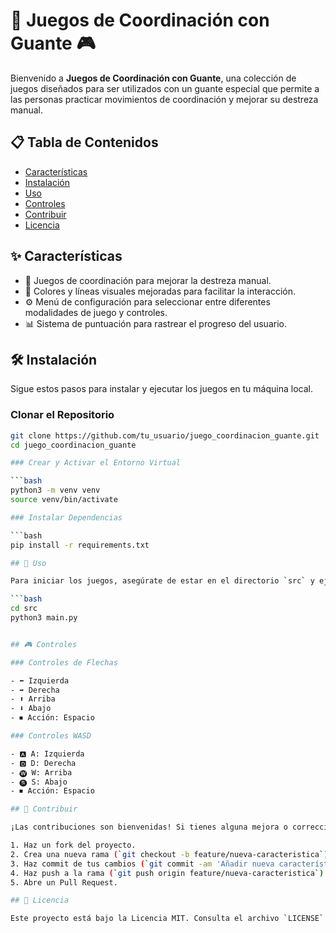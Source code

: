 # 🧤 Juegos de Coordinación con Guante 🎮

Bienvenido a **Juegos de Coordinación con Guante**, una colección de juegos diseñados para ser utilizados con un guante especial que permite a las personas practicar movimientos de coordinación y mejorar su destreza manual.

## 📋 Tabla de Contenidos

- [Características](#características)
- [Instalación](#instalación)
- [Uso](#uso)
- [Controles](#controles)
- [Contribuir](#contribuir)
- [Licencia](#licencia)

## ✨ Características

- 🧩 Juegos de coordinación para mejorar la destreza manual.
- 🌈 Colores y líneas visuales mejoradas para facilitar la interacción.
- ⚙️ Menú de configuración para seleccionar entre diferentes modalidades de juego y controles.
- 📊 Sistema de puntuación para rastrear el progreso del usuario.

## 🛠 Instalación

Sigue estos pasos para instalar y ejecutar los juegos en tu máquina local.

### Clonar el Repositorio

```bash
git clone https://github.com/tu_usuario/juego_coordinacion_guante.git
cd juego_coordinacion_guante

### Crear y Activar el Entorno Virtual

```bash
python3 -m venv venv
source venv/bin/activate

### Instalar Dependencias

```bash
pip install -r requirements.txt

## 🚀 Uso

Para iniciar los juegos, asegúrate de estar en el directorio `src` y ejecuta el script `main.py`:

```bash
cd src
python3 main.py


## 🎮 Controles

### Controles de Flechas

- ⬅️ Izquierda
- ➡️ Derecha
- ⬆️ Arriba
- ⬇️ Abajo
- ⏹ Acción: Espacio

### Controles WASD

- 🅰️ A: Izquierda
- 🅳 D: Derecha
- 🅦 W: Arriba
- 🅢 S: Abajo
- ⏹ Acción: Espacio

## 🤝 Contribuir

¡Las contribuciones son bienvenidas! Si tienes alguna mejora o corrección, sigue estos pasos:

1. Haz un fork del proyecto.
2. Crea una nueva rama (`git checkout -b feature/nueva-caracteristica`).
3. Haz commit de tus cambios (`git commit -am 'Añadir nueva característica'`).
4. Haz push a la rama (`git push origin feature/nueva-caracteristica`).
5. Abre un Pull Request.

## 📄 Licencia

Este proyecto está bajo la Licencia MIT. Consulta el archivo `LICENSE` para más detalles.

